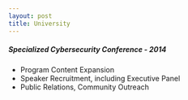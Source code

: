 ```yaml
---
layout: post
title: University 
---
```


##### Specialized Cybersecurity Conference - 2014
* Program Content Expansion 
* Speaker Recruitment, including Executive Panel
* Public Relations, Community Outreach
